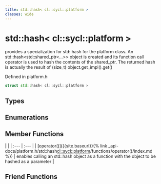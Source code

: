 ```yaml
---
title: std::hash< cl::sycl::platform >
classes: wide
---
```

# std::hash< cl::sycl::platform >

provides a specialization for std::hash for the platform class. An std::hash<std::shared_ptr<...>> object is created and its function call operator is used to hash the contents of the shared_ptr. The returned hash is actually the result of (size_t) object.get_impl().get() 

Defined in platform.h

```cpp
struct std::hash< cl::sycl::platform >
```

## Types

## Enumerations

## Member Functions

   |   |
| :--- | :--- |
| [operator()]({{site.baseurl}}{% link _api-docs/platform.h/std::hash<cl::sycl::platform>/functions/operator()/index.md %}) | enables calling an std::hash object as a function with the object to be hashed as a parameter  |


## Friend Functions

